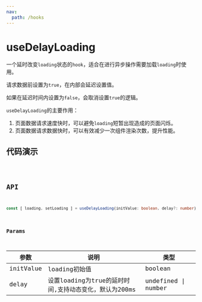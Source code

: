 ```yaml
---
nav:
  path: /hooks
---
```


# useDelayLoading

一个延时改变`loading`状态的`hook`，适合在进行异步操作需要加载`loading`时使用。

请求数据前设置为`true`，在内部会延迟设置值。

如果在延迟时间内设置为`false`，会取消设置`true`的逻辑。

`useDelayLoading`的主要作用：

1. 页面数据请求速度快时，可以避免`loading`短暂出现造成的页面闪烁。
2. 页面数据请求数据快时，可以有效减少一次组件渲染次数，提升性能。

## 代码演示

<code src="./demo/demo1.tsx" />

## API

```typescript
const [ loading, setLoading ] = useDelayLoading(initValue: boolean, delay?: number);
```

### Params

| 参数      | 说明                                                  | 类型               |
| --------- | ----------------------------------------------------- | ------------------ |
| initValue | loading初始值                                         | boolean            |
| delay     | 设置loading为true的延时时间,支持动态变化，默认为200ms | undefined \| number |


